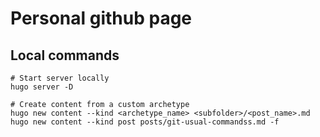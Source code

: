 # Personal github page
## Local commands
```
# Start server locally
hugo server -D

# Create content from a custom archetype
hugo new content --kind <archetype_name> <subfolder>/<post_name>.md
hugo new content --kind post posts/git-usual-commandss.md -f
```